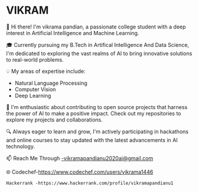 # VIKRAM
👋 Hi there! I'm vikrama pandian, a passionate college student with a deep interest in Artificial Intelligence and Machine Learning.

🎓 Currently pursuing my B.Tech in Artifical Intelligence And Data Science, I'm dedicated to exploring the vast realms of AI to bring innovative solutions to real-world problems.

💡 My areas of expertise include:
   - Natural Language Processing
   - Computer Vision
   - Deep Learning

🚀 I'm enthusiastic about contributing to open source projects that harness the power of AI to make a positive impact. Check out my repositories to explore my projects and collaborations.

🔍 Always eager to learn and grow, I'm actively participating in hackathons and online courses to stay updated with the latest advancements in AI technology.

📫 Reach Me Through -vikramapandianu2020ai@gmail.com

🌐 Codechef-https://www.codechef.com/users/vikrama1446
     
    Hackerrank -https://www.hackerrank.com/profile/vikramapandianu1
